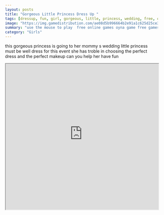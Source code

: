 ```yaml
---
layout: posts
title: "Gorgeous Little Princess Dress Up "
tags: [dressup, fun, girl, gorgeous, little, princess, wedding, free, online, games, oyna, game, free, games, play, play, games]
image: "https://img.gamedistribution.com/ae08d5b996664b2e91a1c625d25ce337.jpg"
summary: "use the mouse to play  free online games oyna game free games play play games"
category: "Girls"
---
```


this gorgeous princess is going to her mommy s wedding little princess must be well dress for this event she has troble in choosing the perfect dress and the perfect makeup can you help her have fun

<iframe width="100%" height="480px;" src="https://flash.gamedistribution.com?game=ae08d5b996664b2e91a1c625d25ce337"></iframe>